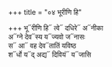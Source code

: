 +++
title = "०४ भूरीणि हि"

+++
भू᳓रीणि हि᳓ त्वे᳓ दधिरे᳓ अ᳓नीका  
अ᳓ग्ने देव᳓स्य य᳓ज्यवो ज᳓नासः  
स᳓ आ᳓ वह देव᳓तातिं यविष्ठ  
श᳓र्धो य᳓द् अद्य᳓ दिवियं᳓ य᳓जासि